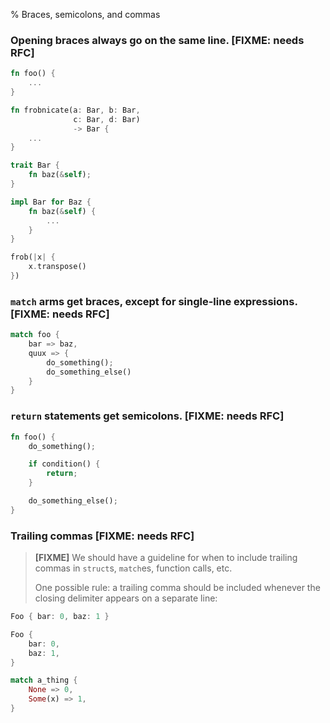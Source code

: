 % Braces, semicolons, and commas

### Opening braces always go on the same line. [FIXME: needs RFC]

``` rust
fn foo() {
    ...
}

fn frobnicate(a: Bar, b: Bar,
              c: Bar, d: Bar)
              -> Bar {
    ...
}

trait Bar {
    fn baz(&self);
}

impl Bar for Baz {
    fn baz(&self) {
        ...
    }
}

frob(|x| {
    x.transpose()
})
```

### `match` arms get braces, except for single-line expressions. [FIXME: needs RFC]

``` rust
match foo {
    bar => baz,
    quux => {
        do_something();
        do_something_else()
    }
}
```

### `return` statements get semicolons. [FIXME: needs RFC]

``` rust
fn foo() {
    do_something();

    if condition() {
        return;
    }

    do_something_else();
}
```

### Trailing commas [FIXME: needs RFC]

> **[FIXME]** We should have a guideline for when to include trailing
> commas in `struct`s, `match`es, function calls, etc.
>
> One possible rule: a trailing comma should be included whenever the
> closing delimiter appears on a separate line:

```rust
Foo { bar: 0, baz: 1 }

Foo {
    bar: 0,
    baz: 1,
}

match a_thing {
    None => 0,
    Some(x) => 1,
}
```
